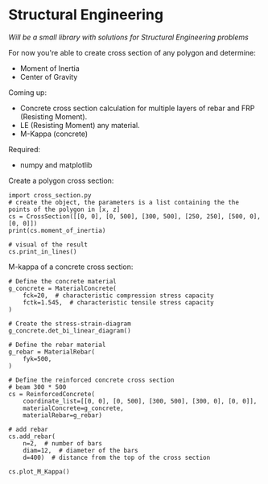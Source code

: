 # Structural Engineering

*Will be a small library with solutions for Structural Engineering problems*

For now you're able to create cross section of any polygon and determine:
* Moment of Inertia
* Center of Gravity

Coming up:
* Concrete cross section calculation for multiple layers of rebar and FRP (Resisting Moment).
* LE (Resisting Moment) any material.
* M-Kappa (concrete)

Required:
* numpy and matplotlib

Create a polygon cross section:
````
import cross_section.py
# create the object, the parameters is a list containing the the points of the polygon in [x, z]
cs = CrossSection([[0, 0], [0, 500], [300, 500], [250, 250], [500, 0], [0, 0]])
print(cs.moment_of_inertia)

# visual of the result
cs.print_in_lines()
````

M-kappa of a concrete cross section:
````
# Define the concrete material
g_concrete = MaterialConcrete(
    fck=20,  # characteristic compression stress capacity
    fctk=1.545,  # characteristic tensile stress capacity
)

# Create the stress-strain-diagram
g_concrete.det_bi_linear_diagram()

# Define the rebar material
g_rebar = MaterialRebar(
    fyk=500,
)

# Define the reinforced concrete cross section
# beam 300 * 500
cs = ReinforcedConcrete(
    coordinate_list=[[0, 0], [0, 500], [300, 500], [300, 0], [0, 0]],
    materialConcrete=g_concrete,
    materialRebar=g_rebar)

# add rebar
cs.add_rebar(
    n=2,  # number of bars
    diam=12,  # diameter of the bars
    d=400)  # distance from the top of the cross section

cs.plot_M_Kappa()
````